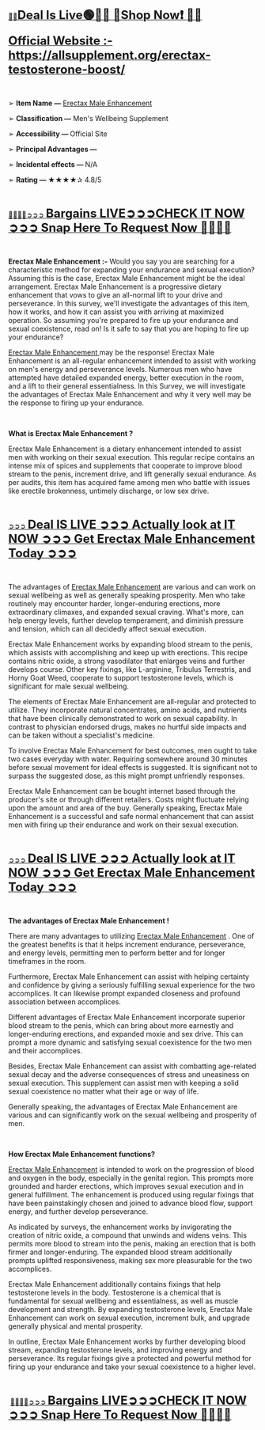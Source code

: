 <p><a href="https://allsupplement.org/erectax-testosterone-boost/"> 🌺🌻<span style="font-size: x-large;"><strong>Deal Is Live🟢📢🌻 📢Shop Now❗ 🌺🌻</strong></span></a></p>
<p><a href="https://allsupplement.org/erectax-testosterone-boost/"><span style="font-size: x-large;"><strong>Official Website :- https://allsupplement.org/erectax-testosterone-boost/</strong></span></a></p>
<p>&nbsp;</p>
<p>➢ <strong>Item Name &mdash;</strong> <a href="https://allsupplement.org/erectax-testosterone-boost/">Erectax Male Enhancement</a></p>
<p>➢ <strong>Classification &mdash;</strong> Men's Wellbeing Supplement</p>
<p>➢ <strong>Accessibility &mdash; </strong>Official Site</p>
<p>➢ <strong>Principal Advantages &mdash;</strong></p>
<p>➢ <strong>Incidental effects &mdash; </strong>N/A</p>
<p>➢ <strong>Rating &mdash; </strong>★★★★✰ 4.8/5</p>
<p>&nbsp;</p>
<p><a href="https://allsupplement.org/erectax-testosterone-boost/">🍂🍂🍁🍁➲➲➲ <span style="font-size: x-large;"><strong>Bargains LIVE➲➲➲CHECK IT NOW ➲➲➲ Snap Here To Request Now 🍂🍂🍁🍁</strong></span></a></p>
<p>&nbsp;</p>
<p><strong>Erectax Male Enhancement :-</strong> Would you say you are searching for a characteristic method for expanding your endurance and sexual execution? Assuming this is the case, Erectax Male Enhancement might be the ideal arrangement. Erectax Male Enhancement is a progressive dietary enhancement that vows to give an all-normal lift to your drive and perseverance. In this survey, we'll investigate the advantages of this item, how it works, and how it can assist you with arriving at maximized operation. So assuming you're prepared to fire up your endurance and sexual coexistence, read on! Is it safe to say that you are hoping to fire up your endurance?</p>
<p><a href="https://allsupplement.org/erectax-testosterone-boost/">Erectax Male Enhancement </a> may be the response! Erectax Male Enhancement is an all-regular enhancement intended to assist with working on men's energy and perseverance levels. Numerous men who have attempted have detailed expanded energy, better execution in the room, and a lift to their general essentialness. In this Survey, we will investigate the advantages of Erectax Male Enhancement and why it very well may be the response to firing up your endurance.</p>
<p>&nbsp;</p>
<p><strong>What is Erectax Male Enhancement ?</strong></p>
<p>Erectax Male Enhancement is a dietary enhancement intended to assist men with working on their sexual execution. This regular recipe contains an intense mix of spices and supplements that cooperate to improve blood stream to the penis, increment drive, and lift generally sexual endurance. As per audits, this item has acquired fame among men who battle with issues like erectile brokenness, untimely discharge, or low sex drive.</p>
<p>&nbsp;</p>
<p><a href="https://allsupplement.org/erectax-testosterone-boost/">➲➲➲ <span style="font-size: x-large;"><strong>Deal IS LIVE ➲➲➲ Actually look at IT NOW ➲➲➲ Get Erectax Male Enhancement Today ➲➲➲</strong></span></a></p>
<p>&nbsp;</p>
<p>The advantages of <a href="https://allsupplement.org/erectax-testosterone-boost/">Erectax Male Enhancement</a> are various and can work on sexual wellbeing as well as generally speaking prosperity. Men who take routinely may encounter harder, longer-enduring erections, more extraordinary climaxes, and expanded sexual craving. What's more, can help energy levels, further develop temperament, and diminish pressure and tension, which can all decidedly affect sexual execution.</p>
<p>Erectax Male Enhancement works by expanding blood stream to the penis, which assists with accomplishing and keep up with erections. This recipe contains nitric oxide, a strong vasodilator that enlarges veins and further develops course. Other key fixings, like L-arginine, Tribulus Terrestris, and Horny Goat Weed, cooperate to support testosterone levels, which is significant for male sexual wellbeing.</p>
<p>The elements of Erectax Male Enhancement are all-regular and protected to utilize. They incorporate natural concentrates, amino acids, and nutrients that have been clinically demonstrated to work on sexual capability. In contrast to physician endorsed drugs, makes no hurtful side impacts and can be taken without a specialist's medicine.</p>
<p>To involve Erectax Male Enhancement for best outcomes, men ought to take two cases everyday with water. Requiring somewhere around 30 minutes before sexual movement for ideal effects is suggested. It is significant not to surpass the suggested dose, as this might prompt unfriendly responses.</p>
<p>Erectax Male Enhancement can be bought internet based through the producer's site or through different retailers. Costs might fluctuate relying upon the amount and area of the buy. Generally speaking, Erectax Male Enhancement is a successful and safe normal enhancement that can assist men with firing up their endurance and work on their sexual execution.</p>
<p>&nbsp;</p>
<p><a href="https://allsupplement.org/erectax-testosterone-boost/">➲➲➲ <span style="font-size: x-large;"><strong>Deal IS LIVE ➲➲➲ Actually look at IT NOW ➲➲➲ Get Erectax Male Enhancement Today ➲➲➲</strong></span></a></p>
<p>&nbsp;</p>
<p><strong>The advantages of Erectax Male Enhancement !</strong></p>
<p>There are many advantages to utilizing <a href="https://www.facebook.com/Erectax.Reviews/">Erectax Male Enhancement</a> . One of the greatest benefits is that it helps increment endurance, perseverance, and energy levels, permitting men to perform better and for longer timeframes in the room.</p>
<p>Furthermore, Erectax Male Enhancement can assist with helping certainty and confidence by giving a seriously fulfilling sexual experience for the two accomplices. It can likewise prompt expanded closeness and profound association between accomplices.</p>
<p>Different advantages of Erectax Male Enhancement incorporate superior blood stream to the penis, which can bring about more earnestly and longer-enduring erections, and expanded moxie and sex drive. This can prompt a more dynamic and satisfying sexual coexistence for the two men and their accomplices.</p>
<p>Besides, Erectax Male Enhancement can assist with combatting age-related sexual decay and the adverse consequences of stress and uneasiness on sexual execution. This supplement can assist men with keeping a solid sexual coexistence no matter what their age or way of life.</p>
<p>Generally speaking, the advantages of Erectax Male Enhancement are various and can significantly work on the sexual wellbeing and prosperity of men.</p>
<p>&nbsp;</p>
<p><strong>How Erectax Male Enhancement functions?</strong></p>
<p><a href="https://www.facebook.com/Erectax.Reviews/">Erectax Male Enhancement</a> is intended to work on the progression of blood and oxygen in the body, especially in the genital region. This prompts more grounded and harder erections, which improves sexual execution and in general fulfillment. The enhancement is produced using regular fixings that have been painstakingly chosen and joined to advance blood flow, support energy, and further develop perseverance.</p>
<p>As indicated by surveys, the enhancement works by invigorating the creation of nitric oxide, a compound that unwinds and widens veins. This permits more blood to stream into the penis, making an erection that is both firmer and longer-enduring. The expanded blood stream additionally prompts uplifted responsiveness, making sex more pleasurable for the two accomplices.</p>
<p>Erectax Male Enhancement additionally contains fixings that help testosterone levels in the body. Testosterone is a chemical that is fundamental for sexual wellbeing and essentialness, as well as muscle development and strength. By expanding testosterone levels, Erectax Male Enhancement can work on sexual execution, increment bulk, and upgrade generally physical and mental prosperity.</p>
<p>In outline, Erectax Male Enhancement works by further developing blood stream, expanding testosterone levels, and improving energy and perseverance. Its regular fixings give a protected and powerful method for firing up your endurance and take your sexual coexistence to a higher level.</p>
<p>&nbsp;</p>
<p>&nbsp;<a href="https://allsupplement.org/erectax-testosterone-boost/">🍂🍂🍁🍁➲➲➲ <span style="font-size: x-large;"><strong>Bargains LIVE➲➲➲CHECK IT NOW ➲➲➲ Snap Here To Request Now 🍂🍂🍁🍁</strong></span></a></p>
<p>&nbsp;</p>
<p>&nbsp;</p>
